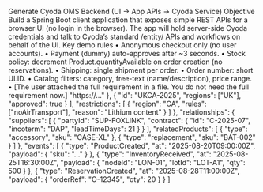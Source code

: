 Generate Cyoda OMS Backend (UI → App APIs → Cyoda Service) Objective Build a Spring Boot client application that exposes simple REST APIs for a browser UI (no login in the browser). The app will hold server-side Cyoda credentials and talk to Cyoda’s standard /entity/ APIs and workflows on behalf of the UI. Key demo rules • Anonymous checkout only (no user accounts). • Payment (dummy) auto-approves after ~3 seconds. • Stock policy: decrement Product.quantityAvailable on order creation (no reservations). • Shipping: single shipment per order. • Order number: short ULID. • Catalog filters: category, free-text (name/description), price range. • [The user attached the full requirement in a file. You do not need the full requirement now.] "https://..." }, { "id": "UKCA-2025", "regions": ["UK"], "approved": true } ], "restrictions": [ { "region": "CA", "rules": ["noAirTransport"], "reason": "Lithium content" } ] }, "relationships": { "suppliers": [ { "partyId": "SUP-FOXLINK", "contract": { "id": "C-2025-07", "incoterm": "DAP", "leadTimeDays": 21 } } ], "relatedProducts": [ { "type": "accessory", "sku": "CASE-XL" }, { "type": "replacement", "sku": "BAT-002" } ] }, "events": [ { "type": "ProductCreated", "at": "2025-08-20T09:00:00Z", "payload": { "sku": "…" } }, { "type": "InventoryReceived", "at": "2025-08-25T16:30:00Z", "payload": { "nodeId": "LON-01", "lotId": "LOT-A1", "qty": 500 } }, { "type": "ReservationCreated", "at": "2025-08-28T11:00:00Z", "payload": { "orderRef": "O-12345", "qty": 20 } } ]
